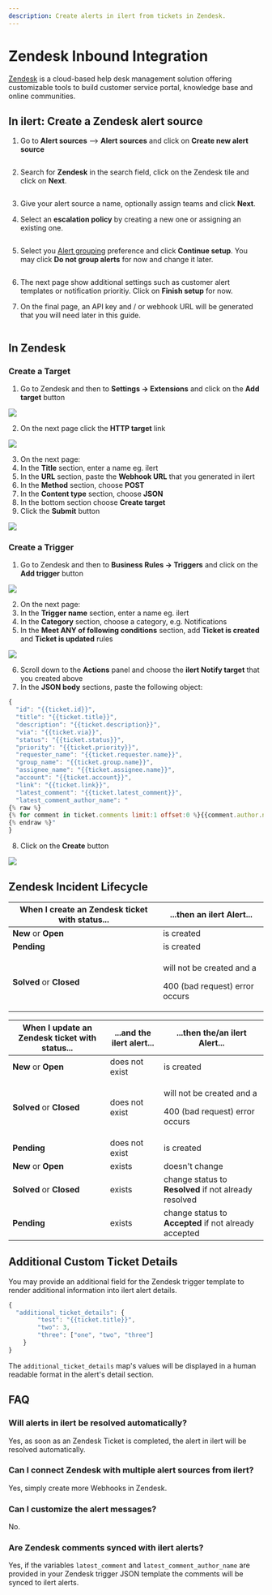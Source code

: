 ```yaml
---
description: Create alerts in ilert from tickets in Zendesk.
---
```


# Zendesk Inbound Integration

[Zendesk](https://www.zendesk.com/) is a cloud-based help desk management solution offering customizable tools to build customer service portal, knowledge base and online communities.

## In ilert: Create a Zendesk alert source <a href="#create-alert-source" id="create-alert-source"></a>

1.  Go to **Alert sources** --> **Alert sources** and click on **Create new alert source**

    <figure><img src="../../.gitbook/assets/Screenshot 2023-08-28 at 10.21.10.png" alt=""><figcaption></figcaption></figure>
2.  Search for **Zendesk** in the search field, click on the Zendesk tile and click on **Next**.&#x20;

    <figure><img src="../../.gitbook/assets/Screenshot 2023-08-28 at 10.24.23.png" alt=""><figcaption></figcaption></figure>
3. Give your alert source a name, optionally assign teams and click **Next**.
4.  Select an **escalation policy** by creating a new one or assigning an existing one.

    <figure><img src="../../.gitbook/assets/Screenshot 2023-08-28 at 11.37.47.png" alt=""><figcaption></figcaption></figure>
5.  Select you [Alert grouping](../../alerting/alert-sources.md#alert-grouping) preference and click **Continue setup**. You may click **Do not group alerts** for now and change it later.&#x20;

    <figure><img src="../../.gitbook/assets/Screenshot 2023-08-28 at 11.38.24.png" alt=""><figcaption></figcaption></figure>
6. The next page show additional settings such as customer alert templates or notification prioritiy. Click on **Finish setup** for now.
7.  On the final page, an API key and / or webhook URL will be generated that you will need later in this guide.

    <figure><img src="../../.gitbook/assets/Screenshot 2023-08-28 at 11.47.34 (1).png" alt=""><figcaption></figcaption></figure>

## In Zendesk <a href="#in-topdesk" id="in-topdesk"></a>

### Create a Target

1. Go to Zendesk and then to **Settings -> Extensions** and click on the **Add target** button

![](../../.gitbook/assets/a\_-\_Agent.png)

2. On the next page click the **HTTP target** link

![](<../../.gitbook/assets/a\_-\_Agent (1).png>)

3. On the next page:
4. In the **Title** section, enter a name eg. ilert
5. In the **URL** section, paste the **Webhook URL** that you generated in ilert
6. In the **Method** section, choose **POST**
7. In the **Content type** section, choose **JSON**
8. In the bottom section choose **Create target**
9. Click the **Submit** button

![](<../../.gitbook/assets/a\_-\_Agent (2).png>)

### Create a Trigger

1. Go to Zendesk and then to **Business Rules -> Triggers** and click on the **Add trigger** button

![](<../../.gitbook/assets/a\_-\_Agent (3).png>)

2. On the next page:
3. In the **Trigger name** section, enter a name eg. ilert
4. In the **Category** section, choose a category, e.g. Notifications
5. In the **Meet ANY of following conditions** section, add **Ticket is created** and **Ticket is updated** rules

![](<../../.gitbook/assets/a\_-\_Agent (4).png>)

6. Scroll down to the **Actions** panel and choose the **ilert Notify target** that you created above
7. In the **JSON body** sections, paste the following object:

```javascript
{
  "id": "{{ticket.id}}",
  "title": "{{ticket.title}}",
  "description": "{{ticket.description}}",
  "via": "{{ticket.via}}",
  "status": "{{ticket.status}}",
  "priority": "{{ticket.priority}}",
  "requester_name": "{{ticket.requester.name}}",
  "group_name": "{{ticket.group.name}}",
  "assignee_name": "{{ticket.assignee.name}}",
  "account": "{{ticket.account}}",
  "link": "{{ticket.link}}",
  "latest_comment": "{{ticket.latest_comment}}",
  "latest_comment_author_name": "
{% raw %}
{% for comment in ticket.comments limit:1 offset:0 %}{{comment.author.name}}{% endfor %}
{% endraw %}"
}
```

8. Click on the **Create** button

![](<../../.gitbook/assets/Notification\_Center (1).png>)

## Zendesk Incident Lifecycle

| When I create an Zendesk ticket with status... | ...then an ilert Alert...                                             |
| ---------------------------------------------- | --------------------------------------------------------------------- |
| **New** or **Open**                            | is created                                                            |
| **Pending**                                    | is created                                                            |
| **Solved** or **Closed**                       | <p>will not be created and a</p><p>400 (bad request) error occurs</p> |

| When I update an Zendesk ticket with status... | ...and the ilert alert... | ...then the/an ilert Alert...                                         |
| ---------------------------------------------- | ------------------------- | --------------------------------------------------------------------- |
| **New** or **Open**                            | does not exist            | is created                                                            |
| **Solved** or **Closed**                       | does not exist            | <p>will not be created and a</p><p>400 (bad request) error occurs</p> |
| **Pending**                                    | does not exist            | is created                                                            |
| **New** or **Open**                            | exists                    | doesn't change                                                        |
| **Solved** or **Closed**                       | exists                    | change status to **Resolved** if not already resolved                 |
| **Pending**                                    | exists                    | change status to **Accepted** if not already accepted                 |

## Additional Custom Ticket Details <a href="#faq" id="faq"></a>

You may provide an additional field for the Zendesk trigger template to render additional information into ilert alert details.

```javascript
{
  "additional_ticket_details": {
        "test": "{{ticket.title}}",
        "two": 3,
        "three": ["one", "two", "three"]
    }
}
```

The `additional_ticket_details` map's values will be displayed in a human readable format in the alert's detail section.

## FAQ <a href="#faq" id="faq"></a>

### **Will alerts in ilert be resolved automatically?**

Yes, as soon as an Zendesk Ticket is completed, the alert in ilert will be resolved automatically.

### **Can I connect Zendesk with multiple alert sources from ilert?**

Yes, simply create more Webhooks in Zendesk.

### **Can I customize the alert messages?**

No.

### Are Zendesk comments synced with ilert alerts?

Yes, if the variables `latest_comment` and `latest_comment_author_name` are provided in your Zendesk trigger JSON template the comments will be synced to ilert alerts.
